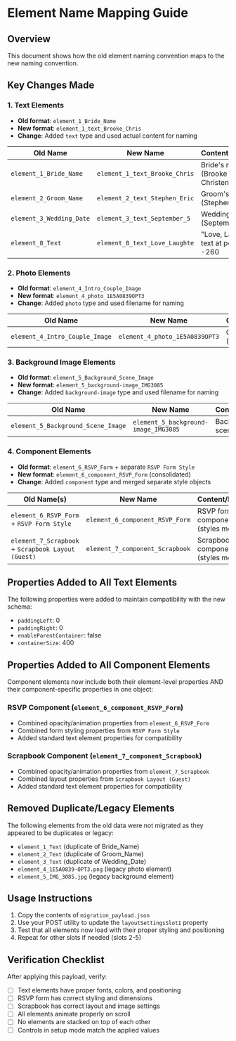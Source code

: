 # Element Name Mapping Guide

## Overview
This document shows how the old element naming convention maps to the new naming convention.

## Key Changes Made

### 1. **Text Elements**
- **Old format**: `element_1_Bride_Name`
- **New format**: `element_1_text_Brooke_Chris`
- **Change**: Added `text` type and used actual content for naming

| Old Name | New Name | Content/Purpose |
|----------|----------|-----------------|
| `element_1_Bride_Name` | `element_1_text_Brooke_Chris` | Bride's name (Brooke Christenson) |
| `element_2_Groom_Name` | `element_2_text_Stephen_Eric` | Groom's name (Stephen Eric) |
| `element_3_Wedding_Date` | `element_3_text_September_5` | Wedding date (September 5) |
| `element_8_Text` | `element_8_text_Love_Laughte` | "Love, Laughter" text at position -260 |

### 2. **Photo Elements**
- **Old format**: `element_4_Intro_Couple_Image`
- **New format**: `element_4_photo_1E5A0839OPT3`
- **Change**: Added `photo` type and used filename for naming

| Old Name | New Name | Content/Purpose |
|----------|----------|-----------------|
| `element_4_Intro_Couple_Image` | `element_4_photo_1E5A0839OPT3` | Couple photo (intro image) |

### 3. **Background Image Elements**
- **Old format**: `element_5_Background_Scene_Image`
- **New format**: `element_5_background-image_IMG3085`
- **Change**: Added `background-image` type and used filename for naming

| Old Name | New Name | Content/Purpose |
|----------|----------|-----------------|
| `element_5_Background_Scene_Image` | `element_5_background-image_IMG3085` | Background scene image |

### 4. **Component Elements**
- **Old format**: `element_6_RSVP_Form` + separate `RSVP Form Style`
- **New format**: `element_6_component_RSVP_Form` (consolidated)
- **Change**: Added `component` type and merged separate style objects

| Old Name(s) | New Name | Content/Purpose |
|-------------|----------|-----------------|
| `element_6_RSVP_Form` + `RSVP Form Style` | `element_6_component_RSVP_Form` | RSVP form component (styles merged) |
| `element_7_Scrapbook` + `Scrapbook Layout (Guest)` | `element_7_component_Scrapbook` | Scrapbook component (styles merged) |

## Properties Added to All Text Elements

The following properties were added to maintain compatibility with the new schema:

- `paddingLeft`: 0
- `paddingRight`: 0  
- `enableParentContainer`: false
- `containerSize`: 400

## Properties Added to All Component Elements

Component elements now include both their element-level properties AND their component-specific properties in one object:

### RSVP Component (`element_6_component_RSVP_Form`)
- Combined opacity/animation properties from `element_6_RSVP_Form`
- Combined form styling properties from `RSVP Form Style`
- Added standard text element properties for compatibility

### Scrapbook Component (`element_7_component_Scrapbook`)  
- Combined opacity/animation properties from `element_7_Scrapbook`
- Combined layout properties from `Scrapbook Layout (Guest)`
- Added standard text element properties for compatibility

## Removed Duplicate/Legacy Elements

The following elements from the old data were not migrated as they appeared to be duplicates or legacy:

- `element_1_Text` (duplicate of Bride_Name)
- `element_2_Text` (duplicate of Groom_Name)  
- `element_3_Text` (duplicate of Wedding_Date)
- `element_4_1E5A0839-OPT3.png` (legacy photo element)
- `element_5_IMG_3085.jpg` (legacy background element)

## Usage Instructions

1. Copy the contents of `migration_payload.json`
2. Use your POST utility to update the `layoutSettingsSlot1` property
3. Test that all elements now load with their proper styling and positioning
4. Repeat for other slots if needed (slots 2-5)

## Verification Checklist

After applying this payload, verify:

- [ ] Text elements have proper fonts, colors, and positioning
- [ ] RSVP form has correct styling and dimensions
- [ ] Scrapbook has correct layout and image settings
- [ ] All elements animate properly on scroll
- [ ] No elements are stacked on top of each other
- [ ] Controls in setup mode match the applied values 